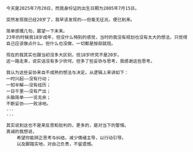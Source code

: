     今天是2025年7月20日，而我身份证的出生日期为2005年7月15日。

    突然发现我已经20岁了，我早该发现的——但毫无征兆，便已到来。

    简单感慨几句，展望一下未来。
    23年的时候我18岁成年，但没什么特别的感觉，当时的我没有规划也没有太大的想法，只觉得自己应该做点什么。但什么也没做，一切都是按部就班。

    现在的我其实也跟当初没多大区别，但18岁终究不是20岁。
    这一路走来，说实话没有多少坎坷，但多了些妥协与思考，我感谢这些思考。

    我认为这些妥协来自不成熟的想法与决定。从逻辑上来讲如下：
    一时兴起——没有行动；
    一知半解——没有经历；
    一日千里——没有产出；
    头脑简单——一览无余；
    不断妥协——一败涂地。
    ...
    ...

    其实说到这也不是来反思和批判的，更多的，是对当下的警惕。
    真诚的我想说，
        希望你能辨正思考与纠结，减少情绪主导，以行动引导。
        以及脚踏实地，对自己负责，不留遗憾。

